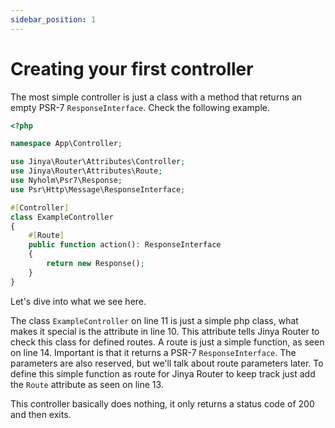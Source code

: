 ```yaml
---
sidebar_position: 1
---
```


# Creating your first controller

The most simple controller is just a class with a method that returns an empty PSR-7 `ResponseInterface`. Check the
following example.

```php {10,11,13,14} showLineNumbers
<?php

namespace App\Controller;

use Jinya\Router\Attributes\Controller;
use Jinya\Router\Attributes\Route;
use Nyholm\Psr7\Response;
use Psr\Http\Message\ResponseInterface;

#[Controller]
class ExampleController
{
    #[Route]
    public function action(): ResponseInterface
    {
        return new Response();
    }
}
```

Let's dive into what we see here.

The class `ExampleController` on line 11 is just a simple php class, what makes it special is the attribute in line 10.
This attribute tells Jinya Router to check this class for defined routes. A route is just a simple function, as seen on
line 14. Important is that it returns a PSR-7 `ResponseInterface`. The parameters are also reserved, but we'll talk
about route parameters later. To define this simple function as route for Jinya Router to keep track just add
the `Route` attribute as seen on line 13.

This controller basically does nothing, it only returns a status code of 200 and then exits.